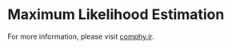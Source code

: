 # Maximum Likelihood Estimation

For more information, please visit [comphy.ir](http://comphy.ir/).

